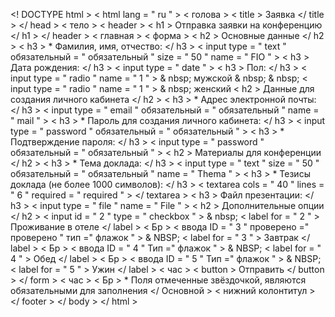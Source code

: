 <! DOCTYPE html >
< html  lang = " ru " >
< голова >
	< title > Заявка </ title >
</ head >
< тело >
< header > < h1 > Отправка заявки на конференцию </ h1 >
</ header >
< главная > < форма >
< h2 > Основные данные </ h2 >
< h3 > * Фамилия, имя, отчество: </ h3 >
< input  type = " text " обязательный = " обязательный " size = " 50 " name = " FIO " >
< h3 > Дата рождения: </ h3 >
< input  type = " date " >
< h3 > Пол: </ h3 >
< input  type = " radio " name = " 1 " > & nbsp; мужской & nbsp; & nbsp;
< input  type = " radio " name = " 1 " > & nbsp; женский
< h2 > Данные для создания личного кабинета </ h2 >
< h3 > * Адрес электронной почты: </ h3 >
< input  type = " email " обязательный = " обязательный " name = " mail " >
< h3 > * Пароль для создания личного кабинета: </ h3 >
< input  type = " password " обязательный = " обязательный " >
< h3 > * Подтверждение пароля: </ h3 >
< input  type = " password " обязательный = " обязательный " >
< h2 > Материалы для конференции </ h2 >
< h3 > * Тема доклада: </ h3 >
< input  type = " text " size = " 50 " обязательный = " обязательный " name = " Thema " >
< h3 > * Тезисы доклада (не более 1000 символов): </ h3 >
< textarea  cols = " 40 " lines = " 6 " required = " required " > </ textarea >
< h3 > Файл презентации: </ h3 >
< input  type = " file " name = " File " >
< h2 > Дополнительные опции </ h2 >
< input  id = " 2 " type = " checkbox " > & nbsp; < label  for = " 2 " > Проживание в отеле </ label >
< Бр > < ввода  ID = " 3 " проверено =" проверено " тип =" флажок " > & NBSP; < label  for = " 3 " > Завтрак </ label >
< Бр > < ввода  ID = " 4 " Тип =" флажок " > & NBSP; < label  for = " 4 " > Обед </ label >
< Бр > < ввода  ID = " 5 " Тип =" флажок " > & NBSP; < label  for = " 5 " > Ужин </ label >
< час >
< button > Отправить </ button > </ form >
< час >
< Бр > * Поля отмеченные звёздочкой, являются обязательными для заполнения
</ Основной >
< нижний колонтитул > </ footer >
</ body >
</ html >
